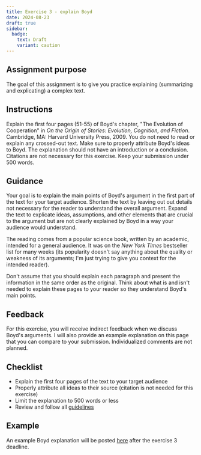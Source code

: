 ```yaml
---
title: Exercise 3 - explain Boyd
date: 2024-08-23
draft: true
sidebar:
  badge:
    text: Draft
    variant: caution
---
```


## Assignment purpose

The goal of this assignment is to give you practice explaining (summarizing and explicating) a complex text.

## Instructions

Explain the first four pages (51-55) of Boyd's chapter, "The Evolution of Cooperation" in _On the Origin of Stories: Evolution, Cognition, and Fiction_. Cambridge, MA: Harvard University Press, 2009. You do not need to read or explain any crossed-out text. Make sure to properly attribute Boyd's ideas to Boyd. The explanation should not have an introduction or a conclusion. Citations are not necessary for this exercise. Keep your submission under 500 words.

## Guidance

Your goal is to explain the main points of Boyd's argument in the first part of the text for your target audience. Shorten the text by leaving out out details not necessary for the reader to understand the overall argument. Expand the text to explicate ideas, assumptions, and other elements that are crucial to the argument but are not clearly explained by Boyd in a way your audience would understand.

The reading comes from a popular science book, written by an academic, intended for a general audience. It was on the _New York Times_ bestseller list for many weeks (its popularity doesn't say anything about the quality or weakness of its arguments; I'm just trying to give you context for the intended reader).

Don't assume that you should explain each paragraph and present the information in the same order as the original. Think about what is and isn't needed to explain these pages to your reader so they understand Boyd's main points.

## Feedback

For this exercise, you will receive indirect feedback when we discuss Boyd's arguments. I will also provide an example explanation on this page that you can compare to your submission. Individualized comments are not planned.

## Checklist

- Explain the first four pages of the text to your target audience
- Properly attribute all ideas to their source (citation is not needed for this exercise)
- Limit the explanation to 500 words or less
- Review and follow all [guidelines](/course-ntw2029/assignments/general/exercise-guidelines)

## Example

An example Boyd explanation will be posted [here](/course-ntw2029/hidden/exercise-examples/e03-eg) after the exercise 3 deadline.
